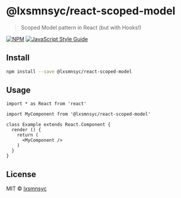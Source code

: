 # @lxsmnsyc/react-scoped-model

> Scoped Model pattern in React (but with Hooks!)

[![NPM](https://img.shields.io/npm/v/@lxsmnsyc/react-scoped-model.svg)](https://www.npmjs.com/package/@lxsmnsyc/react-scoped-model) [![JavaScript Style Guide](https://img.shields.io/badge/code_style-standard-brightgreen.svg)](https://standardjs.com)

## Install

```bash
npm install --save @lxsmnsyc/react-scoped-model
```

## Usage

```tsx
import * as React from 'react'

import MyComponent from '@lxsmnsyc/react-scoped-model'

class Example extends React.Component {
  render () {
    return (
      <MyComponent />
    )
  }
}
```

## License

MIT © [lxsmnsyc](https://github.com/lxsmnsyc)
